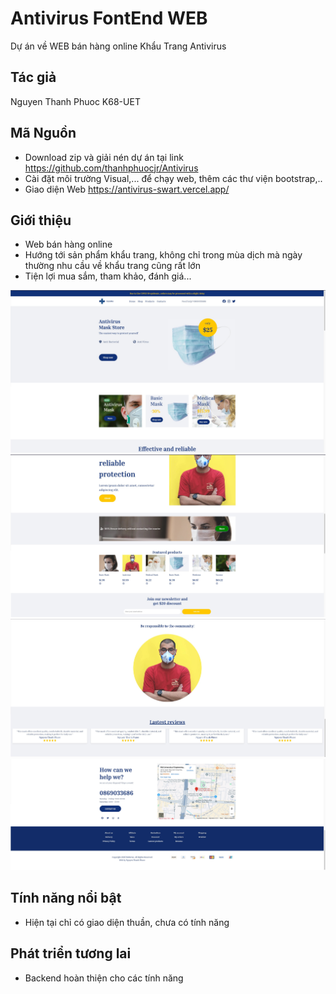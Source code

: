 # Antivirus FontEnd WEB
Dự án về WEB bán hàng online Khẩu Trang Antivirus

## Tác giả
Nguyen Thanh Phuoc
K68-UET
## Mã Nguồn
- Download zip và giải nén dự án tại link https://github.com/thanhphuocjr/Antivirus
- Cài đặt môi trường Visual,... để chạy web, thêm các thư viện bootstrap,..
- Giao diện Web https://antivirus-swart.vercel.app/
## Giới thiệu
- Web bán hàng online
- Hướng tới sản phẩm khẩu trang, không chỉ trong mùa dịch mà ngày thường nhu cầu về khẩu trang cũng rất lớn
- Tiện lợi mua sắm, tham khảo, đánh giá...

![Basic_Infor](https://github.com/thanhphuocjr/Antivirus/blob/main/Harmony/assets/images/Basic_Infor.jpg)
![Show_Price](https://github.com/thanhphuocjr/Antivirus/blob/main/Harmony/assets/images/Show_price.jpg)
![User_Comment](https://github.com/thanhphuocjr/Antivirus/blob/main/Harmony/assets/images/User_comment.jpg)
![Map_Sponsor](https://github.com/thanhphuocjr/Antivirus/blob/main/Harmony/assets/images/Map_Sponsor.jpg)

## Tính năng nổi bật
- Hiện tại chỉ có giao diện thuần, chưa có tính năng
## Phát triển tương lai
- Backend hoàn thiện cho các tính năng
